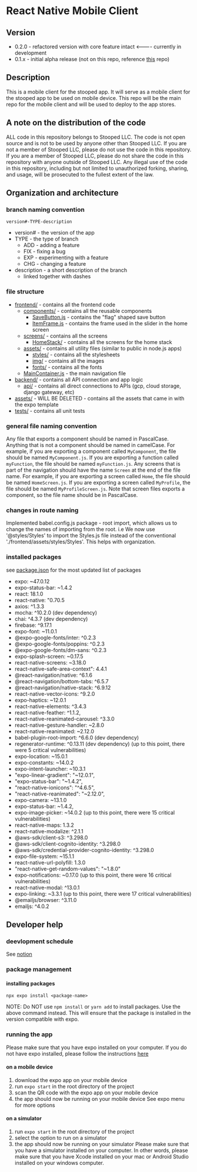 # React Native Mobile Client

## Version
- 0.2.0 - refactored version with core feature intact  <---- currently in development
- 0.1.x - initial alpha release (not on this repo, reference [this](https://github.com/StoopedLLC/React-Native-MobileApp) repo)

## Description
This is a mobile client for the stooped app. It will serve as a mobile client for the stooped app to be used on mobile device. This repo will be the main repo for the mobile client and will be used to deploy to the app stores. 

## A note on the distribution of the code
ALL code in this repository belongs to Stooped LLC. The code is not open source and is not to be used by anyone other than Stooped LLC. If you are not a member of Stooped LLC, please do not use the code in this repository. If you are a member of Stooped LLC, please do not share the code in this repository with anyone outside of Stooped LLC. Any illegal use of the code in this repository, including but not limited to unauthorized forking, sharing, and usage, will be prosecuted to the fullest extent of the law.


## Organization and architecture

### branch naming convention
`version#-TYPE-description`
* version# - the version of the app
* TYPE - the type of branch
    - ADD - adding a feature
    - FIX - fixing a bug
    - EXP - experimenting with a feature
    - CHG - changing a feature
* description - a short description of the branch
     - linked together with dashes

### file structure
* [frontend/](/frontend/) - contains all the frontend code
    - [components/](/frontend/components/) - contains all the reusable components
        * [SaveButton.js](/frontend/components/SaveButton.js) - contains the "flag" shaped save button
        * [ItemFrame.js](/frontend/components/ItemFrame.js) - contains the frame used in the slider in the home screen
    - [screens/](/frontend/screens) - contains all the screens
        * [HomeStack/](/frontend/screens/HomeStack/) - contains all the screens for the home stack
    - [assets/](/frontend/assets/) - contains all utility files (similar to public in node.js apps)
        * [styles/]() - contains all the stylesheets
        * [img/](/frontend/src/images/) - contains all the images
        * [fonts/](/frontend/src/fonts/) - contains all the fonts
    - [MainContainer.js](/frontend/MainContainer.js) - the main navigation file
* [backend/]() - contains all API connection and app logic
    - [api/]() - contains all direct connections to APIs (gcp, cloud storage, django gateway, etc)
* [assets/](/assets/) - WILL BE DELETED - contains all the assets that came in with the expo template
* [tests/](/tests/) - contains all unit tests

### general file naming convention
Any file that exports a component should be named in PascalCase. Anything that is not a component should be named in camelCase. For example, if you are exporting a component called `MyComponent`, the file should be named `MyComponent.js`. If you are exporting a function called `myFunction`, the file should be named `myFunction.js`.
Any screens that is part of the navigation should have the name `Screen` at the end of the file name. For example, if you are exporting a screen called `Home`, the file should be named `HomeScreen.js`. If you are exporting a screen called `MyProfile`, the file should be named `MyProfileScreen.js`. Note that screen files exports a component, so the file name should be in PascalCase.


### changes in route naming
Implemented babel.config.js package - root import, which allows us to change the names of importing from the root. i.e We now use '@styles/Styles' to import the Styles.js file instead of the conventional './frontend/assets/styles/Styles'. This helps with organization.


### installed packages
see [package.json](/package.json) for the most updated list of packages
* expo: ~47.0.12
* expo-status-bar: ~1.4.2
* react: 18.1.0
* react-native: "0.70.5
* axios: ^1.3.3
* mocha: ^10.2.0 (dev dependency)
* chai: ^4.3.7 (dev dependency)
* firebase: ^9.17.1
* expo-font: ~11.0.1
* @expo-google-fonts/inter: ^0.2.3
* @expo-google-fonts/poppins: ^0.2.3
* @expo-google-fonts/dm-sans: ^0.2.3
* expo-splash-screen: ~0.17.5
* react-native-screens: ~3.18.0
* react-native-safe-area-context": 4.4.1
* @react-navigation/native: ^6.1.6
* @react-navigation/bottom-tabs: ^6.5.7
* @react-navigation/native-stack: ^6.9.12
* react-native-vector-icons: ^9.2.0
* expo-haptics: ~12.0.1
* react-native-elements: ^3.4.3
* react-native-feather: ^1.1.2,
* react-native-reanimated-carousel: ^3.3.0
* react-native-gesture-handler: ~2.8.0
* react-native-reanimated: ~2.12.0
* babel-plugin-root-import: ^6.6.0 (dev dependency)
* regenerator-runtime: ^0.13.11 (dev dependency)
(up to this point, there were 5 critical vulnerabilities)
* expo-location: ~15.0.1
* expo-constants: ~14.0.2
* expo-intent-launcher: ~10.3.1
* "expo-linear-gradient": "~12.0.1",
* "expo-status-bar": "~1.4.2",
* "react-native-ionicons": "^4.6.5",
* "react-native-reanimated": "~2.12.0",
* expo-camera: ~13.1.0
* expo-status-bar: ~1.4.2,
* expo-image-picker: ~14.0.2
(up to this point, there were 15 critical vulnerabilities)
* react-native-maps: 1.3.2
* react-native-modalize: ^2.1.1
* @aws-sdk/client-s3: ^3.298.0
* @aws-sdk/client-cognito-identity: ^3.298.0 
* @aws-sdk/credential-provider-cognito-identity: ^3.298.0
* expo-file-system: ~15.1.1
* react-native-url-polyfill: 1.3.0
* "react-native-get-random-values": "~1.8.0"
* expo-notifications: ~0.17.0
(up to this point, there were 16 critical vulnerabilities)
* react-native-modal: ^13.0.1
* expo-linking: ~3.3.1
(up to this point, there were 17 critical vulnerabilities)
* @emailjs/browser: ^3.11.0
* emailjs: ^4.0.2



## Developer help

### deevlopment schedule
See [notion]()

### package management

#### installing packages
```
npx expo install <package-name>
```
NOTE: Do NOT use `npm install` or `yarn add` to install packages. Use the above command instead. This will ensure that the package is installed in the version compatible with expo.

### running the app
Please make sure that you have expo installed on your computer. If you do not have expo installed, please follow the instructions [here](https://docs.expo.io/get-started/installation/)

#### on a mobile device
1. download the expo app on your mobile device
2. run `expo start` in the root directory of the project
3. scan the QR code with the expo app on your mobile device
4. the app should now be running on your mobile device
See expo menu for more options

#### on a simulator
1. run `expo start` in the root directory of the project
2. select the option to run on a simulator
3. the app should now be running on your simulator
Please make sure that you have a simulator installed on your computer. In other words, please make sure that you have Xcode installed on your mac or Android Studio installed on your windows computer.




